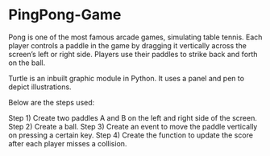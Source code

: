 # PingPong-Game

Pong is one of the most famous arcade games, simulating table tennis. Each player controls a paddle in the game by dragging it vertically across the screen’s left or right side. Players use their paddles to strike back and forth on the ball.

Turtle is an inbuilt graphic module in Python. It uses a panel and pen to depict illustrations. 

Below are the steps used:

Step 1) Create two paddles A and B on the left and right side of the screen.
Step 2) Create a ball.
Step 3) Create an event to move the paddle vertically on pressing a certain key.
Step 4) Create the function to update the score after each player misses a collision.
